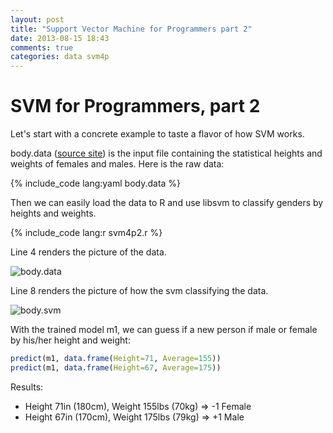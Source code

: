 ```yaml
---
layout: post
title: "Support Vector Machine for Programmers part 2"
date: 2013-08-15 18:43
comments: true
categories: data svm4p
---
```

# SVM for Programmers, part 2

Let's start with a concrete example to taste a flavor of how SVM works.

body.data ([source site][1]) is the input file containing the statistical heights and weights of females and males. Here is the raw data:

{% include_code lang:yaml body.data %}

Then we can easily load the data to R and use libsvm to classify genders by heights and weights.

{% include_code lang:r svm4p2.r %}

Line 4 renders the picture of the data.

![body.data]({{root_url}}/downloads/code/body.data.png)

Line 8 renders the picture of how the svm classifying the data.

![body.svm]({{root_url}}/downloads/code/body.svm.png)

With the trained model m1, we can guess if a new person if male or female by his/her height and weight:

``` r
predict(m1, data.frame(Height=71, Average=155))
predict(m1, data.frame(Height=67, Average=175))
```

Results:

- Height 71in (180cm), Weight 155lbs (70kg) => -1 Female
- Height 67in (170cm), Weight 175lbs (79kg) => +1 Male

[1]: http://www.healthyyounaturally.com/nutrition/age_height_weight_chart.htm 
